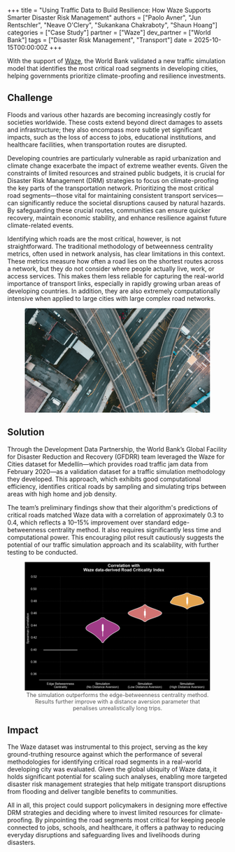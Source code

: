 +++
title = "Using Traffic Data to Build Resilience: How Waze Supports Smarter Disaster Risk Management"
authors = ["Paolo Avner", "Jun Rentschler", "Neave O'Clery", "Sukankana Chakraboty", "Shaun Hoang"]
categories = ["Case Study"]
partner = ["Waze"]
dev_partner = ["World Bank"]
tags = ["Disaster Risk Management", "Transport"]
date = 2025-10-15T00:00:00Z
+++

With the support of [Waze](https://www.waze.com/wazeforcities), the World Bank validated a new traffic simulation model that identifies the most critical road segments in developing cities, helping governments prioritize climate-proofing and resilience investments.


## Challenge

Floods and various other hazards are becoming increasingly costly for societies worldwide. These costs extend beyond direct damages to assets and infrastructure; they also encompass more subtle yet significant impacts, such as the loss of access to jobs, educational institutions, and healthcare facilities, when transportation routes are disrupted. 

Developing countries are particularly vulnerable as rapid urbanization and climate change exacerbate the impact of extreme weather events. Given the constraints of limited resources and strained public budgets, it is crucial for Disaster Risk Management (DRM) strategies to focus on climate-proofing the key parts of the transportation network. Prioritizing the most critical road segments—those vital for maintaining consistent transport services—can significantly reduce the societal disruptions caused by natural hazards. By safeguarding these crucial routes, communities can ensure quicker recovery, maintain economic stability, and enhance resilience against future climate-related events.

Identifying which roads are the most critical, however, is not straightforward. The traditional methodology of betweenness centrality metrics, often used in network analysis, has clear limitations in this context. These metrics measure how often a road lies on the shortest routes across a network, but they do not consider where people actually live, work, or access services. This makes them less reliable for capturing the real-world importance of transport links, especially in rapidly growing urban areas of developing countries. In addition, they are also extremely computationally intensive when applied to large cities with large complex road networks. 

<figure style="text-align: center;">
  <img src="using-traffic-data-to-build-resilience-how-waze-supports-smarter-disaster-risk-management_thumbnail.png" alt="traffic data Waze Thumbnail" style="max-width: 100%;">
</figure>

## Solution

Through the Development Data Partnership, the World Bank’s Global Facility for Disaster Reduction and Recovery (GFDRR) team leveraged the Waze for Cities dataset for Medellín—which provides road traffic jam data from February 2020—as a validation dataset for a traffic simulation methodology they developed. This approach, which exhibits good computational efficiency, identifies critical roads by sampling and simulating trips between areas with high home and job density. 

The team’s preliminary findings show that their algorithm's predictions of critical roads matched Waze data with a correlation of approximately 0.3 to 0.4, which reflects a 10–15% improvement over standard edge-betweenness centrality method. It also requires significantly less time and computational power. This encouraging pilot result cautiously suggests the potential of our traffic simulation approach and its scalability, with further testing to be conducted.


<figure style="text-align: center;">
  <img src="using-traffic-data-to-build-resilience-how-waze-supports-smarter-disaster-risk-management_figure1.png" alt="Correlation with Waze data-derived Road Criticality Index" style="max-width: 100%;">
  <figcaption style="text-align: center; font-size: 0.9em; color: #555;">The simulation outperforms the edge-betweenness centrality method. Results further improve with a distance aversion parameter that penalises unrealistically long trips.</figcaption>
</figure>

## Impact

The Waze dataset was instrumental to this project, serving as the key ground-truthing resource against which the performance of several methodologies for identifying critical road segments in a real-world developing city was evaluated. Given the global ubiquity of Waze data, it holds significant potential for scaling such analyses, enabling more targeted disaster risk management strategies that help mitigate transport disruptions from flooding and deliver tangible benefits to communities.

All in all, this project could support policymakers in designing more effective DRM strategies and deciding where to invest limited resources for climate-proofing. By pinpointing the road segments most critical for keeping people connected to jobs, schools, and healthcare, it offers a pathway to reducing everyday disruptions and safeguarding lives and livelihoods during disasters.

